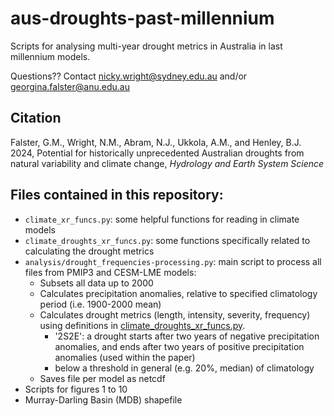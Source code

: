 # aus-droughts-past-millennium

Scripts for analysing multi-year drought metrics in Australia in last millennium models. 


Questions?? Contact <nicky.wright@sydney.edu.au> and/or <georgina.falster@anu.edu.au>

## Citation
Falster, G.M., Wright, N.M., Abram, N.J., Ukkola, A.M., and Henley, B.J. 2024, Potential for historically unprecedented Australian droughts from natural variability and climate change, *Hydrology and Earth System Science*


## Files contained in this repository:
- `climate_xr_funcs.py`: some helpful functions for reading in climate models
- `climate_droughts_xr_funcs.py`: some functions specifically related to calculating the drought metrics
- `analysis/drought_frequencies-processing.py`: main script to process all files from PMIP3 and CESM-LME models:
	- Subsets all data up to 2000
	- Calculates precipitation anomalies, relative to specified climatology period (i.e. 1900-2000 mean)
	- Calculates drought metrics (length, intensity, severity, frequency) using definitions in [climate_droughts_xr_funcs.py](climate_droughts_xr_funcs.py).
	  - '2S2E': a drought starts after two years of negative precipitation anomalies, and ends after two years of positive precipitation anomalies (used within the paper)
	  - below a threshold in general (e.g. 20%, median) of climatology
	- Saves file per model as netcdf
- Scripts for figures 1 to 10
- Murray-Darling Basin (MDB) shapefile


